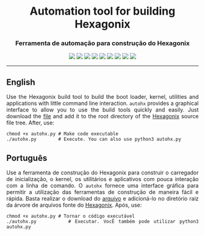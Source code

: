 <div align="center">

<h1>Automation tool for building Hexagonix</h1>
<h3>Ferramenta de automação para construção do Hexagonix</h3>

![](https://img.shields.io/github/license/felipenlunkes/hexagonix-autobuild.svg)
![](https://img.shields.io/github/stars/felipenlunkes/hexagonix-autobuild.svg)
![](https://img.shields.io/github/issues/felipenlunkes/hexagonix-autobuild.svg)
![](https://img.shields.io/github/issues-closed/felipenlunkes/hexagonix-autobuild.svg)
![](https://img.shields.io/github/issues-pr/felipenlunkes/hexagonix-autobuild.svg)
![](https://img.shields.io/github/issues-pr-closed/felipenlunkes/hexagonix-autobuild.svg)
![](https://img.shields.io/github/downloads/felipenlunkes/hexagonix-autobuild/total.svg)
![](https://img.shields.io/github/release/felipenlunkes/hexagonix-autobuild.svg)
[![](https://img.shields.io/twitter/follow/felipeldev.svg?style=social&label=Follow%20%40felipeldev)](https://twitter.com/felipeldev)

</div>

<hr>

## English

<div align="justify">

Use the Hexagonix build tool to build the boot loader, kernel, utilities and applications with little command line interaction. `autohx` provides a graphical interface to allow you to use the build tools quickly and easily. Just download the [file](autohx.py) and add it to the root directory of the [Hexagonix](https://github.com/hexagonix/build) source file tree. After, use:

```
chmod +x autohx.py # Make code executable
./autohx.py        # Execute. You can also use python3 autohx.py
```

</div>

## Português

<div align="justify">

Use a ferramenta de construção do Hexagonix para construir o carregador de inicialização, o kernel, os utilitários e aplicativos com pouca interação com a linha de comando. O `autohx` fornece uma interface gráfica para permitir a utilização das ferramentas de construção de maneira fácil e rápida. Basta realizar o download do [arquivo](autohx.py) e adicioná-lo no diretório raiz da árvore de arquivos fonte do [Hexagonix](https://github.com/hexagonix/build). Após, use:

```
chmod +x autohx.py # Tornar o código executável
./autohx.py        # Executar. VocÊ também pode utilizar python3 autohx.py
```

</div>
